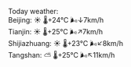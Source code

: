 Today weather:  
Beijing: ☀️   🌡️+24°C 🌬️↓7km/h  
Tianjin: ☀️   🌡️+25°C 🌬️↗7km/h  
Shijiazhuang: ☀️   🌡️+23°C 🌬️↙8km/h  
Tangshan: ⛅️  🌡️+25°C 🌬️↖11km/h  
